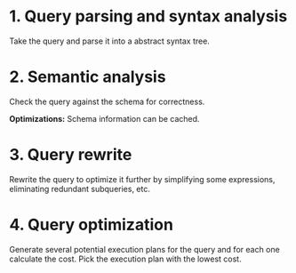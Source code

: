 # 1. Query parsing and syntax analysis
Take the query and parse it into a abstract syntax tree.

# 2. Semantic analysis
Check the query against the schema for correctness.

**Optimizations:** Schema information can be cached.

# 3. Query rewrite
Rewrite the query to optimize it further by simplifying some expressions, eliminating redundant subqueries, etc.


# 4. Query optimization
Generate several potential execution plans for the query and for each one calculate the cost. Pick the execution plan with the lowest cost.